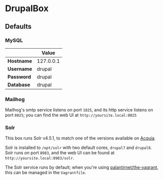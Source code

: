 
# DrupalBox

## Defaults

### MySQL

|              | Value     |
|--------------|-----------|
| __Hostname__ | 127.0.0.1 |
| __Username__ | drupal    |
| __Password__ | drupal    |
| __Database__ | drupal    |

### Mailhog

Mailhog's smtp service listens on port `1025`, and its http service listens on port `8025`; you can find the web UI at `http://yoursite.local:8025`

### Solr

This box runs Solr v4.5.1, to match one of the versions available on [Acquia](https://docs.acquia.com/article/how-test-custom-solr-schema-file-locally).

Solr is installed to `/opt/solr` with two default cores, `drupal7` and `drupal8`. Solr runs on port `8983`, and the web UI can be found at `http://yoursite.local:8983/solr`.

The Solr service runs by default; when you're using [palantirnet/the-vagrant](https://github.com/palantirnet/the-vagrant), this can be managed in the `Vagrantfile`.
